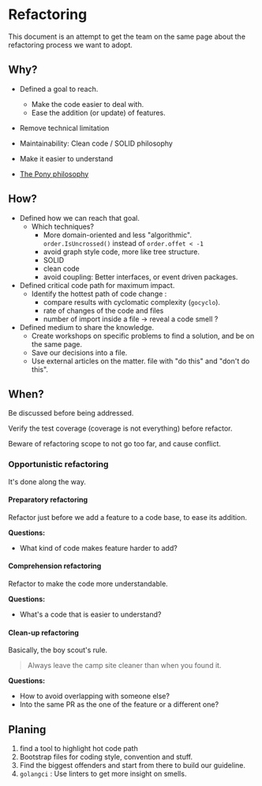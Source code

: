 # Refactoring

This document is an attempt to get the team on the same page about the refactoring process we want to adopt.

## Why?
* Defined a goal to reach.
  * Make the code easier to deal with.
  * Ease the addition (or update) of features.

* Remove technical limitation
* Maintainability:  Clean code / SOLID philosophy
* Make it easier to understand
* [The Pony philosophy](https://www.ponylang.io/discover/#the-pony-philosophy)

## How?
* Defined how we can reach that goal.
  * Which techniques?
    * More domain-oriented and less "algorithmic". `order.IsUncrossed()` instead of `order.offet < -1`
    * avoid graph style code, more like tree structure.
    * SOLID
    * clean code
    * avoid coupling: Better interfaces, or event driven packages.
* Defined critical code path for maximum impact.
  * Identify the hottest path of code change :
    * compare results with cyclomatic complexity (`gocyclo`).
    * rate of changes of the code and files 
    * number of import inside a file -> reveal a code smell ?
* Defined medium to share the knowledge.
  * Create workshops on specific problems to find a solution, and be on the same page.
  * Save our decisions into a file.
  * Use external articles on the matter. file with "do this" and "don't do this".

## When?

Be discussed before being addressed.

Verify the test coverage (coverage is not everything) before refactor.

Beware of refactoring scope to not go too far, and cause conflict.

### Opportunistic refactoring
It's done along the way.

#### Preparatory refactoring
Refactor just before we add a feature to a code base, to ease its addition.

**Questions:**

* What kind of code makes feature harder to add?

#### Comprehension refactoring
Refactor to make the code more understandable.

**Questions:**

* What's a code that is easier to understand?

#### Clean-up refactoring
Basically, the boy scout's rule.

> Always leave the camp site cleaner than when you found it.

**Questions:**

* How to avoid overlapping with someone else?
* Into the same PR as the one of the feature or a different one?

## Planing

1. find a tool to highlight hot code path
2. Bootstrap files for coding style, convention and stuff.
3. Find the biggest offenders and start from there to build our guideline.
4. `golangci` : Use linters to get more insight on smells.
